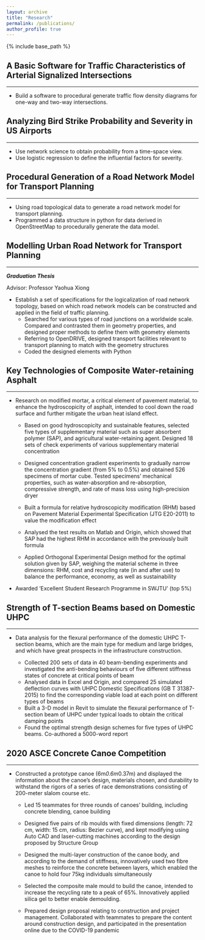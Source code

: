 ```yaml
---
layout: archive
title: "Research"
permalink: /publications/
author_profile: true
---
```


{% include base_path %}

## **A Basic Software for Traffic Characteristics of Arterial Signalized Intersections**

------

- Build a software to procedural generate traffic flow density diagrams for one-way and two-way intersections.


## **Analyzing Bird Strike Probability and Severity in US Airports**

------

- Use network science to obtain probability from a time-space view.
- Use logistic regression to define the influential factors for severity.


## **Procedural Generation of a Road Network Model for Transport Planning**

------

- Using road topological data to generate a road network model for transport planning.
- Programmed a data structure in python for data derived in OpenStreetMap to procedurally generate the data model.


## **Modelling Urban Road Network for Transport Planning**

------

***Graduation Thesis***

Advisor: Professor Yaohua Xiong

- Establish a set of specifications for the logicalization of road network topology, based on which road network models can be constructed and applied in the field of traffic planning.
  - Searched for various types of road junctions on a worldwide scale. Compared and contrasted them in geometry properties, and designed proper methods to define them with geometry elements
  - Referring to OpenDRIVE, designed transport facilities relevant to transport planning to match with the geometry structures
  - Coded the designed elements with Python



## **Key Technologies of Composite Water-retaining Asphalt**

------

- Research on modified mortar, a critical element of pavement material, to enhance the hydroscopicity of asphalt, intended to cool down the road surface and further mitigate the urban heat island effect. 

   - Based on good hydroscopicity and sustainable features, selected five types of supplementary material such as super absorbent polymer (SAP), and agricultural water-retaining agent. Designed 18 sets of check experiments of various supplementary material concentration

   - Designed concentration gradient experiments to gradually narrow the concentration gradient (from 5% to 0.5%) and obtained 526 specimens of mortar cube. Tested specimens’ mechanical properties, such as water-absorption and re-absorption, compressive strength, and rate of mass loss using high-precision dryer

   - Built a formula for relative hydroscopicity modification (RHM) based on Pavement Material Experimental Specification (JTG E20-2011) to value the modification effect

   - Analysed the test results on Matlab and Origin, which showed that SAP had the highest RHM in accordance with the previously built formula

   - Applied Orthogonal Experimental Design method for the optimal solution given by SAP, weighing the material scheme in three dimensions: RHM, cost and recycling rate (in and after use) to balance the performance, economy, as well as sustainability

- Awarded ‘Excellent Student Research Programme in SWJTU’ (top 5%)



## **Strength of T-section Beams based on Domestic UHPC**

------

- Data analysis for the flexural performance of the domestic UHPC T-section beams, which are the main type for medium and large bridges, and which have great prospects in the infrastructure construction.

   - Collected 200 sets of data in 40 beam-bending experiments and investigated the anti-bending behaviours of five different stiffness states of concrete at critical points of beam
   - Analysed data in Excel and Origin, and compared 25 simulated deflection curves with UHPC Domestic Specifications (GB T 31387-2015) to find the corresponding viable load at each point on different types of beams
   - Built a 3-D model in Revit to simulate the flexural performance of T-section beam of UHPC under typical loads to obtain the critical damping points
   - Found the optimal strength design schemes for five types of UHPC beams. Co-authored a 5000-word report



## **2020 ASCE Concrete Canoe Competition**

------

- Constructed a prototype canoe (6m*0.6m*0.37m) and displayed the information about the canoe’s design, materials chosen, and durability to withstand the rigors of a series of race demonstrations consisting of 200-meter slalom course etc.

  - Led 15 teammates for three rounds of canoes’ building, including concrete blending, canoe building

  - Designed five pairs of rib moulds with fixed dimensions (length: 72 cm, width: 15 cm, radius: Bezier curve), and kept modifying using Auto CAD and laser-cutting machines according to the design proposed by Structure Group

  - Designed the multi-layer construction of the canoe body, and according to the demand of stiffness, innovatively used two fibre meshes to reinforce the concrete between layers, which enabled the canoe to hold four 75kg individuals simultaneously

  - Selected the composite male mould to build the canoe, intended to increase the recycling rate to a peak of 65%. Innovatively applied silica gel to better enable demoulding.

  - Prepared design proposal relating to construction and project management. Collaborated with teammates to prepare the content around construction design, and participated in the presentation online due to the COVID-19 pandemic


